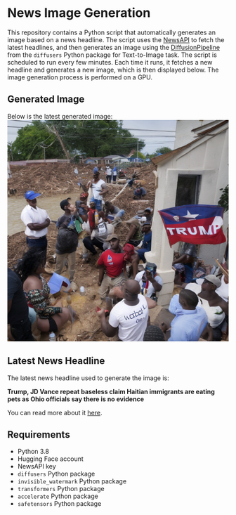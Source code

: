 # News Image Generation
This repository contains a Python script that automatically generates an image based on a news headline. The script uses the [NewsAPI](https://newsapi.org/) to fetch the latest headlines, and then generates an image using the [DiffusionPipeline](https://github.com/huggingface/diffusers) from the `diffusers` Python package for Text-to-Image task.
The script is scheduled to run every few minutes. Each time it runs, it fetches a new headline and generates a new image, which is then displayed below. The image generation process is performed on a GPU.

## Generated Image
Below is the latest generated image:
![Generated Image](image.png)

## Latest News Headline
The latest news headline used to generate the image is:

**Trump, JD Vance repeat baseless claim Haitian immigrants are eating pets as Ohio officials say there is no evidence**

You can read more about it [here](https://news.google.com/rss/articles/CBMiiwFBVV95cUxQeURhQWRVdm1BNDU3TTU1Z1VqTndXb0NmR25vQ1YtUTVSNmh1M2RmZ2g4OHB4Vi1rdlhMenllRXBKa3lIdTJxMmZscmhmMk4xcmdLLWotdEtQMmx3eFdZcDlKNXlHbmNNcU1GaWREaGFEbmlSMDZxUk0wZ3BmLThLcUk4X29MYnlPUmlZ0gGQAUFVX3lxTE5oQWJSOWJwSUwyN0k5QTFPajR5MEtHQ3hrS05uUFM2Ty1rWklMdGdGQWJjNU81cDRRRzFqTEdvemlKd0xHMjJhSV94U213OUtScUhOT1BmcGc5TWpDTEp5THhHZDFrd1JtNDdpMXlpU1R3SDdVak43RGNueDllRjZ5N1ZVNVhkQTJIcW1fczI3Qw?oc=5).

## Requirements
- Python 3.8
- Hugging Face account
- NewsAPI key
- `diffusers` Python package
- `invisible_watermark` Python package
- `transformers` Python package
- `accelerate` Python package
- `safetensors` Python package
